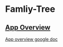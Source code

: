 # Famliy-Tree
<a href="Family Tree - Android App Overview.pdf"><h2>App Overview</h2></a>
[App overview google doc](https://docs.google.com/document/d/1YoZtlbw-A3m3nJ0dHQaSwPESYHQ7FWfYHzUs6CHGT84/edit?usp=sharing)
